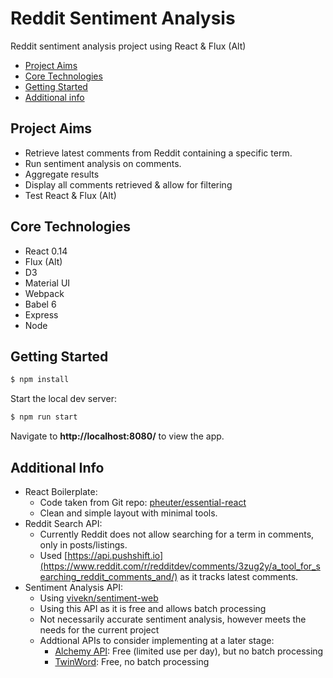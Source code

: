 # Reddit Sentiment Analysis
Reddit sentiment analysis project using React &amp; Flux (Alt)

- [Project Aims](#project-aims)
- [Core Technologies](#core-technologies)
- [Getting Started](#getting-started)
- [Additional info](#additional-info)

## Project Aims

- Retrieve latest comments from Reddit containing a specific term.
- Run sentiment analysis on comments.
- Aggregate results
- Display all comments retrieved & allow for filtering
- Test React & Flux (Alt)

## Core Technologies

- React 0.14
- Flux (Alt)
- D3
- Material UI
- Webpack
- Babel 6
- Express
- Node

## Getting Started

```sh
$ npm install
```

Start the local dev server:

```sh
$ npm run start
```
Navigate to **http://localhost:8080/** to view the app.

## Additional Info
- React Boilerplate:
    - Code taken from Git repo: [pheuter/essential-react](https://github.com/pheuter/essential-react)
    - Clean and simple layout with minimal tools.
- Reddit Search API:
    - Currently Reddit does not allow searching for a term in comments, only in posts/listings.
    - Used [https://api.pushshift.io](https://www.reddit.com/r/redditdev/comments/3zug2y/a_tool_for_searching_reddit_comments_and/) as it tracks latest comments.
- Sentiment Analysis API:
	- Using [vivekn/sentiment-web](https://github.com/vivekn/sentiment-web)
	- Using this API as it is free and allows batch processing
	- Not necessarily accurate sentiment analysis, however meets the needs for the current project
	- Addtional APIs to consider implementing at a later stage:
		- [Alchemy API](http://www.alchemyapi.com/api/sentiment/textc.html): Free (limited use per day), but no batch processing  
       	- [TwinWord](https://www.twinword.com/index.php): Free, no batch processing
